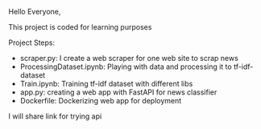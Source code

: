 Hello Everyone,

This project is coded for learning purposes

Project Steps:
- scraper.py: I create a web scraper for one web site to scrap news
- ProcessingDataset.ipynb: Playing with data and processing it to tf-idf-dataset
- Train.ipynb: Training tf-idf dataset with different libs
- app.py: creating a web app with FastAPI for news classifier
- Dockerfile: Dockerizing web app for deployment

I will share link for trying api
